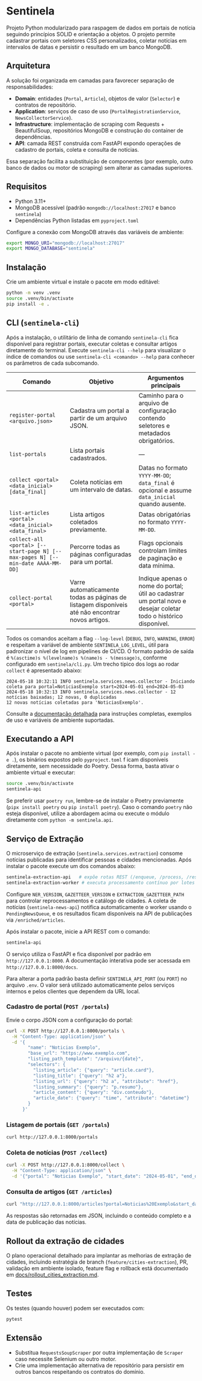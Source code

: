 # Sentinela

Projeto Python modularizado para raspagem de dados em portais de notícia seguindo princípios SOLID e orientação a objetos. O projeto permite cadastrar portais com seletores CSS personalizados, coletar notícias em intervalos de datas e persistir o resultado em um banco MongoDB.

## Arquitetura

A solução foi organizada em camadas para favorecer separação de responsabilidades:

- **Domain**: entidades (`Portal`, `Article`), objetos de valor (`Selector`) e contratos de repositório.
- **Application**: serviços de caso de uso (`PortalRegistrationService`, `NewsCollectorService`).
- **Infrastructure**: implementação de scraping com Requests + BeautifulSoup, repositórios MongoDB e construção do container de dependências.
- **API**: camada REST construída com FastAPI expondo operações de cadastro de portais, coleta e consulta de notícias.

Essa separação facilita a substituição de componentes (por exemplo, outro banco de dados ou motor de scraping) sem alterar as camadas superiores.

## Requisitos

- Python 3.11+
- MongoDB acessível (padrão `mongodb://localhost:27017` e banco `sentinela`)
- Dependências Python listadas em `pyproject.toml`

Configure a conexão com MongoDB através das variáveis de ambiente:

```bash
export MONGO_URI="mongodb://localhost:27017"
export MONGO_DATABASE="sentinela"
```

## Instalação

Crie um ambiente virtual e instale o pacote em modo editável:

```bash
python -m venv .venv
source .venv/bin/activate
pip install -e .
```

## CLI (`sentinela-cli`)

Após a instalação, o utilitário de linha de comando `sentinela-cli` fica disponível para registrar portais, executar coletas e consultar artigos diretamente do terminal. Execute `sentinela-cli --help` para visualizar o índice de comandos ou use `sentinela-cli <comando> --help` para conhecer os parâmetros de cada subcomando.

| Comando | Objetivo | Argumentos principais |
| --- | --- | --- |
| `register-portal <arquivo.json>` | Cadastra um portal a partir de um arquivo JSON. | Caminho para o arquivo de configuração contendo seletores e metadados obrigatórios. |
| `list-portals` | Lista portais cadastrados. | — |
| `collect <portal> <data_inicial> [data_final]` | Coleta notícias em um intervalo de datas. | Datas no formato `YYYY-MM-DD`; `data_final` é opcional e assume `data_inicial` quando ausente. |
| `list-articles <portal> <data_inicial> <data_final>` | Lista artigos coletados previamente. | Datas obrigatórias no formato `YYYY-MM-DD`. |
| `collect-all <portal> [--start-page N] [--max-pages N] [--min-date AAAA-MM-DD]` | Percorre todas as páginas configuradas para um portal. | Flags opcionais controlam limites de paginação e data mínima. |
| `collect-portal <portal>` | Varre automaticamente todas as páginas de listagem disponíveis até não encontrar novos artigos. | Indique apenas o nome do portal; útil ao cadastrar um portal novo e desejar coletar todo o histórico disponível. |

Todos os comandos aceitam a flag `--log-level` (`DEBUG`, `INFO`, `WARNING`, `ERROR`) e respeitam a variável de ambiente `SENTINELA_LOG_LEVEL`, útil para padronizar o nível de log em pipelines de CI/CD. O formato padrão de saída é `%(asctime)s %(levelname)s %(name)s - %(message)s`, conforme configurado em `sentinela/cli.py`. Um trecho típico dos logs ao rodar `collect` é apresentado abaixo:

```text
2024-05-18 10:32:11 INFO sentinela.services.news.collector - Iniciando coleta para portal=NoticiasExemplo start=2024-05-01 end=2024-05-03
2024-05-18 10:32:13 INFO sentinela.services.news.collector - 12 notícias baixadas; 12 novas, 0 duplicadas
12 novas notícias coletadas para 'NoticiasExemplo'.
```

Consulte a [documentação detalhada](docs/cli.md) para instruções completas, exemplos de uso e variáveis de ambiente suportadas.

## Executando a API

Após instalar o pacote no ambiente virtual (por exemplo, com `pip install -e .`), os binários expostos pelo `pyproject.toml` f
icam disponíveis diretamente, sem necessidade do Poetry. Dessa forma, basta ativar o ambiente virtual e executar:

```bash
source .venv/bin/activate
sentinela-api
```

Se preferir usar `poetry run`, lembre-se de instalar o Poetry previamente (`pipx install poetry` ou `pip install poetry`). Caso o
comando `poetry` não esteja disponível, utilize a abordagem acima ou execute o módulo diretamente com `python -m sentinela.api`.

## Serviço de Extração

O microserviço de extração (`sentinela.services.extraction`) consome notícias publicadas para identificar pessoas e cidades mencionadas. Após instalar o pacote execute um dos comandos abaixo:

```bash
sentinela-extraction-api   # expõe rotas REST (/enqueue, /process, /results)
sentinela-extraction-worker # executa processamento contínuo por lotes
```

Configure `NER_VERSION`, `GAZETTEER_VERSION` e `EXTRACTION_GAZETTEER_PATH` para controlar reprocessamentos e catálogo de cidades. A coleta de notícias (`sentinela-news-api`) notifica automaticamente o worker usando o `PendingNewsQueue`, e os resultados ficam disponíveis na API de publicações via `/enriched/articles`.


Após instalar o pacote, inicie a API REST com o comando:

```bash
sentinela-api
```

O serviço utiliza o FastAPI e fica disponível por padrão em `http://127.0.0.1:8000`. A documentação interativa pode ser acessada em `http://127.0.0.1:8000/docs`.

Para alterar a porta padrão basta definir `SENTINELA_API_PORT` (ou `PORT`) no arquivo `.env`. O valor será utilizado automaticamente pelos serviços internos e pelos clientes que dependem da URL local.

### Cadastro de portal (`POST /portals`)

Envie o corpo JSON com a configuração do portal:

```bash
curl -X POST http://127.0.0.1:8000/portals \
  -H "Content-Type: application/json" \
  -d '{
        "name": "Noticias Exemplo",
        "base_url": "https://www.exemplo.com",
        "listing_path_template": "/arquivo/{date}",
        "selectors": {
          "listing_article": {"query": "article.card"},
          "listing_title": {"query": "h2 a"},
          "listing_url": {"query": "h2 a", "attribute": "href"},
          "listing_summary": {"query": "p.resumo"},
          "article_content": {"query": "div.conteudo"},
          "article_date": {"query": "time", "attribute": "datetime"}
        }
      }'
```

### Listagem de portais (`GET /portals`)

```bash
curl http://127.0.0.1:8000/portals
```

### Coleta de notícias (`POST /collect`)

```bash
curl -X POST http://127.0.0.1:8000/collect \
  -H "Content-Type: application/json" \
  -d '{"portal": "Noticias Exemplo", "start_date": "2024-05-01", "end_date": "2024-05-03"}'
```

### Consulta de artigos (`GET /articles`)

```bash
curl "http://127.0.0.1:8000/articles?portal=Noticias%20Exemplo&start_date=2024-05-01&end_date=2024-05-03"
```

As respostas são retornadas em JSON, incluindo o conteúdo completo e a data de publicação das notícias.

## Rollout da extração de cidades

O plano operacional detalhado para implantar as melhorias de extração de cidades, incluindo estratégia de branch (`feature/cities-extraction`), PR, validação em ambiente isolado, feature flag e rollback está documentado em [docs/rollout_cities_extraction.md](docs/rollout_cities_extraction.md).

## Testes

Os testes (quando houver) podem ser executados com:

```bash
pytest
```

## Extensão

- Substitua `RequestsSoupScraper` por outra implementação de `Scraper` caso necessite Selenium ou outro motor.
- Crie uma implementação alternativa de repositório para persistir em outros bancos respeitando os contratos do domínio.

